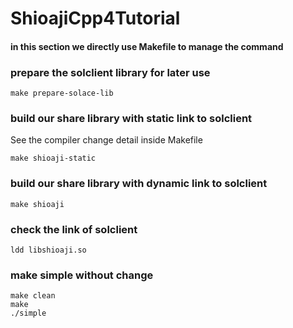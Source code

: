 # ShioajiCpp4Tutorial

#### in this section we directly use Makefile to manage the command

### prepare the solclient library for later use

```
make prepare-solace-lib
```

### build our share library with static link to solclient

See the compiler change detail inside Makefile

```
make shioaji-static
```

### build our share library with dynamic link to solclient

```
make shioaji
```

### check the link of solclient
```
ldd libshioaji.so
```

### make simple without change
```
make clean
make
./simple
```